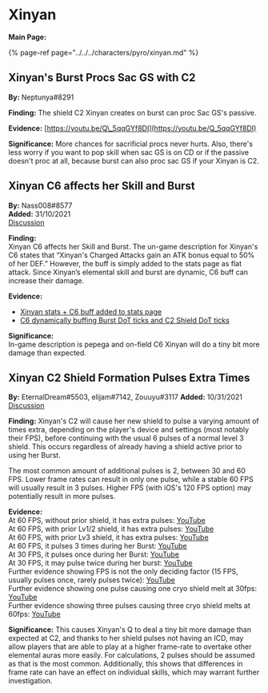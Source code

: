 # Xinyan

**Main Page:**

{% page-ref page="../../../characters/pyro/xinyan.md" %}

## Xinyan's Burst Procs Sac GS with C2

**By:** Neptunya\#8291

**Finding:** The shield C2 Xinyan creates on burst can proc Sac GS's passive.

**Evidence:** [https://youtu.be/Q\_5qqGYf8DI](https://youtu.be/Q_5qqGYf8DI)

**Significance:** More chances for sacrificial procs never hurts. Also, there's less worry if you want to pop skill when sac GS is on CD or if the passive doesn't proc at all, because burst can also proc sac GS if your Xinyan is C2.  

## Xinyan C6 affects her Skill and Burst  

**By:** Nass008\#8577  
**Added:** 31/10/2021  
[Discussion](https://tickettool.xyz/direct?url=https://cdn.discordapp.com/attachments/903997513890136085/904063136171167795/transcript-xinyan-c6-affects-skill-and-burst.html)  

**Finding:**  
Xinyan C6 affects her Skill and Burst. The un-game description for Xinyan's C6 states that “Xinyan's Charged Attacks gain an ATK bonus equal to 50% of her DEF.” However, the buff is simply added to the stats page as flat attack. Since Xinyan’s elemental skill and burst are dynamic, C6 buff can increase their damage.  

**Evidence:**  
* [Xinyan stats + C6 buff added to stats page](https://imgur.com/wvvDxey)  
* [C6 dynamically buffing Burst DoT ticks and C2 Shield DoT ticks](https://youtu.be/5oh5md4EofY)  

**Significance:**  
In-game description is pepega and on-field C6 Xinyan will do a tiny bit more damage than expected.

## Xinyan C2 Shield Formation Pulses Extra Times

**By:** EternalDream\#5503, elijam\#7142, Zouuyu\#3117
**Added:** 10/31/2021  
[Discussion](https://tickettool.xyz/direct?url=https://cdn.discordapp.com/attachments/895344911824605274/904424443059789875/transcript-xinyan-c2-shield-formation-pulses.html)

**Finding:** Xinyan's C2 will cause her new shield to pulse a varying amount of times extra, depending on the player's device and settings (most notably their FPS), before continuing with the usual 6 pulses of a normal level 3 shield. This occurs regardless of already having a shield active prior to using her Burst. 

The most common amount of additional pulses is 2, between 30 and 60 FPS. Lower frame rates can result in only one pulse, while a stable 60 FPS will usually result in 3 pulses. Higher FPS (with iOS's 120 FPS option) may potentially result in more pulses.

**Evidence:**  
At 60 FPS, without prior shield, it has extra pulses: [YouTube](https://www.youtube.com/watch?v=TlIXuNzeqzo)  
At 60 FPS, with prior Lv1/2 shield, it has extra pulses: [YouTube](https://www.youtube.com/watch?v=VGpt3l8PTF4)  
At 60 FPS, with prior Lv3 shield, it has extra pulses: [YouTube](https://www.youtube.com/watch?v=ZnjFrjQcct4)  
At 60 FPS, it pulses 3 times during her Burst: [YouTube](https://www.youtube.com/watch?v=tZcOfUPlFxo)  
At 30 FPS, it pulses once during her Burst: [YouTube](https://www.youtube.com/watch?v=dFddHesfwZQ)  
At 30 FPS, it may pulse twice during her burst: [YouTube](https://youtu.be/RfAgpS-mD2U)  
Further evidence showing FPS is not the only deciding factor (15 FPS, usually pulses once, rarely pulses twice): [YouTube](https://www.youtube.com/watch?v=F1oQq3SZfDg)  
Further evidence showing one pulse causing one cryo shield melt at 30fps: [YouTube](https://www.youtube.com/watch?v=dUnJg6940ws)  
Further evidence showing three pulses causing three cryo shield melts at 60fps: [YouTube](https://www.youtube.com/watch?v=cYc0MLsZh-Y)

**Significance:** This causes Xinyan's Q to deal a tiny bit more damage than expected at C2, and thanks to her shield pulses not having an ICD, may allow players that are able to play at a higher frame-rate to overtake other elemental auras more easily. For calculations, 2 pulses should be assumed as that is the most common. Additionally, this shows that differences in frame rate can have an effect on individual skills, which may warrant further investigation. 